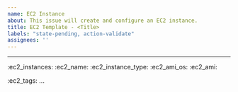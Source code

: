 ```yaml
---
name: EC2 Instance
about: This issue will create and configure an EC2 instance.
title: EC2 Template - <Title>
labels: "state-pending, action-validate"
assignees: ''
---
```


---
<!--

This template is used to configure and deploy an EC2 instance.

An example template with the minimum fields is shown below.

:ec2_instances: 2
:ec2_name: ec2_mario,ec2_test
:ec2_instance_type: t2.micro,t2.nano
:ec2_ami_os: linux,windows
:ec2_ami: ami-0183b16fc359a89dd

:ec2_tags: test

NOTE: You can only configure either ec2_ami or ec2_ami_os, not both at the same time.


-->

:ec2_instances: 
:ec2_name: 
:ec2_instance_type: 
:ec2_ami_os: 
:ec2_ami: 

:ec2_tags: 
...